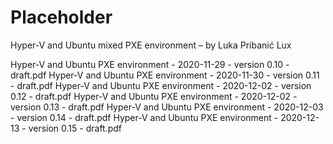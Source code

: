 # Placeholder

Hyper-V and Ubuntu mixed PXE environment – by Luka Pribanić Lux

Hyper-V and Ubuntu PXE environment - 2020-11-29 - version 0.10 - draft.pdf
Hyper-V and Ubuntu PXE environment - 2020-11-30 - version 0.11 - draft.pdf
Hyper-V and Ubuntu PXE environment - 2020-12-02 - version 0.12 - draft.pdf
Hyper-V and Ubuntu PXE environment - 2020-12-02 - version 0.13 - draft.pdf
Hyper-V and Ubuntu PXE environment - 2020-12-03 - version 0.14 - draft.pdf
Hyper-V and Ubuntu PXE environment - 2020-12-13 - version 0.15 - draft.pdf

